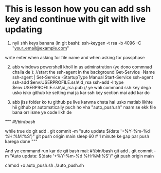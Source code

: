 # This is lesson how you can add ssh key and continue with git with live updating



1. nyii shh keys banana (in git bash):
ssh-keygen -t rsa -b 4096 -C "your_email@example.com"

write enter when asking for file name and when asking for passphase 

2. abb windows powershell kholl in as adminstration (ye dono commnad challa de ):
//start the ssh-agent in the background
Get-Service -Name ssh-agent | Set-Service -StartupType Manual
Start-Service ssh-agent
ssh-add $env:USERPROFILE\.ssh\id_rsa
ssh-add -l
type $env:USERPROFILE\.ssh\id_rsa.pub   // ye wali command ssh key dega usko isko github ke setting mai ja kar ssh key section mai add kar do

3. abb jiss folder ko tu github pe live karwna chata hai usko matlab likhte hii github pr automatically puch ho vha "auto_push.sh" naam se ekk file bana orr isme ye code likh de 

"""
#!/bin/bash

while true
do
  git add .
  git commit -m "auto update $(date '+%Y-%m-%d %H:%M:%S')"
  git push origin main
  sleep 60   # 1 minute ke gap par push karega
done
"""

And ye command run kar de git bash mai:
#!/bin/bash
git add .
git commit -m "Auto update: $(date '+%Y-%m-%d %H:%M:%S')"
git push origin main

chmod +x auto_push.sh
./auto_push.sh

